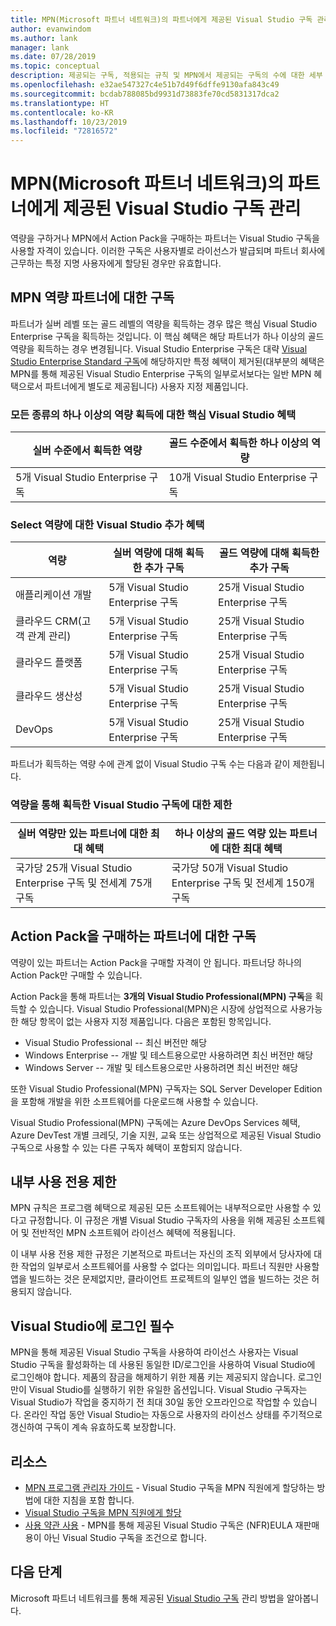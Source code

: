 ```yaml
---
title: MPN(Microsoft 파트너 네트워크)의 파트너에게 제공된 Visual Studio 구독 관리
author: evanwindom
ms.author: lank
manager: lank
ms.date: 07/28/2019
ms.topic: conceptual
description: 제공되는 구독, 적용되는 규칙 및 MPN에서 제공되는 구독의 수에 대한 세부 정보입니다.
ms.openlocfilehash: e32ae547327c4e51b7d49f6dffe9130afa843c49
ms.sourcegitcommit: bcdab788085bd9931d73883fe70cd5831317dca2
ms.translationtype: HT
ms.contentlocale: ko-KR
ms.lasthandoff: 10/23/2019
ms.locfileid: "72816572"
---
```

# <a name="visual-studio-subscriptions-offered-to-partners-in-the-microsoft-partner-network-mpn"></a>MPN(Microsoft 파트너 네트워크)의 파트너에게 제공된 Visual Studio 구독 관리

역량을 구하거나 MPN에서 Action Pack을 구매하는 파트너는 Visual Studio 구독을 사용할 자격이 있습니다. 이러한 구독은 사용자별로 라이선스가 발급되며 파트너 회사에 근무하는 특정 지명 사용자에게 할당된 경우만 유효합니다.

## <a name="subscriptions-for-partners-with-an-mpn-competency"></a>MPN 역량 파트너에 대한 구독

파트너가 실버 레벨 또는 골드 레벨의 역량을 획득하는 경우 많은 핵심 Visual Studio Enterprise 구독을 획득하는 것입니다. 이 핵심 혜택은 해당 파트너가 하나 이상의 골드 역량을 획득하는 경우 변경됩니다. Visual Studio Enterprise 구독은 대략 [Visual Studio Enterprise Standard 구독](https://visualstudio.microsoft.com/vs/pricing/)에 해당하지만 특정 혜택이 제거된(대부분의 혜택은 MPN를 통해 제공된 Visual Studio Enterprise 구독의 일부로서보다는 일반 MPN 혜택으로서 파트너에게 별도로 제공됩니다) 사용자 지정 제품입니다.

### <a name="core-visual-studio-benefit-for-earning-at-least-one-competency-of-any-kind"></a>모든 종류의 하나 이상의 역량 획득에 대한 핵심 Visual Studio 혜택

| 실버 수준에서 획득한 역량               | 골드 수준에서 획득한 하나 이상의 역량   |
|------------------------------------------------------------|----------------------------------------------------|
| 5개 Visual Studio Enterprise 구독                   | 10개 Visual Studio Enterprise 구독          |

### <a name="additional-visual-studio-benefit-for-select-competencies"></a>Select 역량에 대한 Visual Studio 추가 혜택

| 역량                                  | **실버** 역량에 대해 획득한 추가 구독 | **골드** 역량에 대해 획득한 추가 구독 |
|---------------------------------------------|-----------------------------------------------------------|---------------------------------------------------------|
| 애플리케이션 개발                     | 5개 Visual Studio Enterprise 구독                  | 25개 Visual Studio Enterprise 구독               |
| 클라우드 CRM(고객 관계 관리)      | 5개 Visual Studio Enterprise 구독                  | 25개 Visual Studio Enterprise 구독               |
| 클라우드 플랫폼                              | 5개 Visual Studio Enterprise 구독                  | 25개 Visual Studio Enterprise 구독               |
| 클라우드 생산성                          | 5개 Visual Studio Enterprise 구독                  | 25개 Visual Studio Enterprise 구독               |
| DevOps                                      | 5개 Visual Studio Enterprise 구독                  | 25개 Visual Studio Enterprise 구독                |

파트너가 획득하는 역량 수에 관계 없이 Visual Studio 구독 수는 다음과 같이 제한됩니다.

### <a name="limits-for-visual-studio-subscriptions-earned-through-competencies"></a>역량을 통해 획득한 Visual Studio 구독에 대한 제한

| 실버 역량만 있는 파트너에 대한 최대 혜택                   | 하나 이상의 골드 역량 있는 파트너에 대한 최대 혜택               |
|------------------------------------------------------------------------------|------------------------------------------------------------------------------|
| 국가당 25개 Visual Studio Enterprise 구독 및 전세계 75개 구독          | 국가당 50개 Visual Studio Enterprise 구독 및 전세계 150개 구독         |

## <a name="subscriptions-for-partners-purchasing-the-action-pack"></a>Action Pack을 구매하는 파트너에 대한 구독

역량이 있는 파트너는 Action Pack을 구매할 자격이 안 됩니다. 파트너당 하나의 Action Pack만 구매할 수 있습니다.

Action Pack을 통해 파트너는 **3개의 Visual Studio Professional(MPN) 구독**을 획득할 수 있습니다. Visual Studio Professional(MPN)은 시장에 상업적으로 사용가능한 해당 항목이 없는 사용자 지정 제품입니다. 다음은 포함된 항목입니다.

- Visual Studio Professional -- 최신 버전만 해당
- Windows Enterprise -- 개발 및 테스트용으로만 사용하려면 최신 버전만 해당
- Windows Server -- 개발 및 테스트용으로만 사용하려면 최신 버전만 해당

또한 Visual Studio Professional(MPN) 구독자는 SQL Server Developer Edition을 포함해 개발을 위한 소프트웨어를 다운로드해 사용할 수 있습니다.

Visual Studio Professional(MPN) 구독에는 Azure DevOps Services 혜택, Azure DevTest 개별 크레딧, 기술 지원, 교육 또는 상업적으로 제공된 Visual Studio 구독으로 사용할 수 있는 다른 구독자 혜택이 포함되지 않습니다.

## <a name="internal-use-only-restriction"></a>내부 사용 전용 제한

MPN 규칙은 프로그램 혜택으로 제공된 모든 소프트웨어는 내부적으로만 사용할 수 있다고 규정합니다. 이 규정은 개별 Visual Studio 구독자의 사용을 위해 제공된 소프트웨어 및 전반적인 MPN 소프트웨어 라이선스 혜택에 적용됩니다.

이 내부 사용 전용 제한 규정은 기본적으로 파트너는 자신의 조직 외부에서 당사자에 대한 작업의 일부로서 소프트웨어를 사용할 수 없다는 의미입니다. 파트너 직원만 사용할 앱을 빌드하는 것은 문제없지만, 클라이언트 프로젝트의 일부인 앱을 빌드하는 것은 허용되지 않습니다.

## <a name="sign-in-required-with-visual-studio"></a>Visual Studio에 로그인 필수

MPN을 통해 제공된 Visual Studio 구독을 사용하여 라이선스 사용자는 Visual Studio 구독을 활성화하는 데 사용된 동일한 ID/로그인을 사용하여 Visual Studio에 로그인해야 합니다. 제품의 잠금을 해제하기 위한 제품 키는 제공되지 않습니다. 로그인만이 Visual Studio를 실행하기 위한 유일한 옵션입니다. Visual Studio 구독자는 Visual Studio가 작업을 중지하기 전 최대 30일 동안 오프라인으로 작업할 수 있습니다. 온라인 작업 동안 Visual Studio는 자동으로 사용자의 라이선스 상태를 주기적으로 갱신하여 구독이 계속 유효하도록 보장합니다.

## <a name="resources"></a>리소스

- [MPN 프로그램 관리자 가이드](https://assets.microsoft.com/en-us/Program-Administrator-Guide-to-Software-and-Online-Services-Benefits_1.pdf) - Visual Studio 구독을 MPN 직원에게 할당하는 방법에 대한 지침을 포함 합니다.
- [Visual Studio 구독을 MPN 직원에게 할당](manage-mpn-subscriptions.md)
- [사용 약관 사용](http://www.microsoft.com/useterms/) - MPN를 통해 제공된 Visual Studio 구독은 (NFR)EULA 재판매용이 아닌 Visual Studio 구독을 조건으로 합니다.

## <a name="next-steps"></a>다음 단계

Microsoft 파트너 네트워크를 통해 제공된 [Visual Studio 구독](manage-mpn-subscriptions.md) 관리 방법을 알아봅니다.
